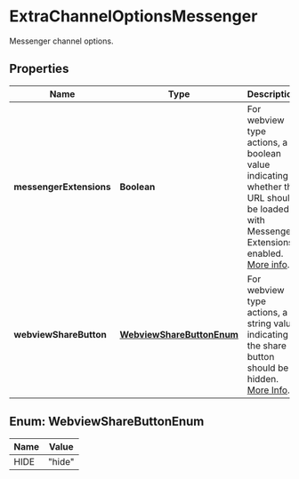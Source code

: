 

# ExtraChannelOptionsMessenger

Messenger channel options.
## Properties

Name | Type | Description | Notes
------------ | ------------- | ------------- | -------------
**messengerExtensions** | **Boolean** | For webview type actions, a boolean value indicating whether the URL should be loaded with Messenger Extensions enabled. [More info](https://developers.facebook.com/docs/messenger-platform/send-api-reference/url-button). |  [optional]
**webviewShareButton** | [**WebviewShareButtonEnum**](#WebviewShareButtonEnum) | For webview type actions, a string value indicating if the share button should be hidden. [More Info](https://developers.facebook.com/docs/messenger-platform/reference/buttons/url). |  [optional]



## Enum: WebviewShareButtonEnum

Name | Value
---- | -----
HIDE | &quot;hide&quot;



